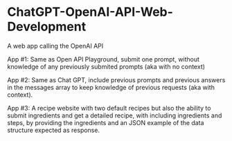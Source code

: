 # ChatGPT-OpenAI-API-Web-Development

A web app calling the OpenAI API

App #1: Same as Open API Playground, submit one prompt, without knowledge of any previously submited prompts (aka with no context)

App #2: Same as Chat GPT, include previous prompts and previous answers in the messages array to keep knowledge of previous requests (aka with context).

App #3: A recipe website with two default recipes but also the ability to submit ingredients and get a detailed recipe, with including ingredients and steps, by providing the ingredients and an JSON example of the data structure expected as response.
